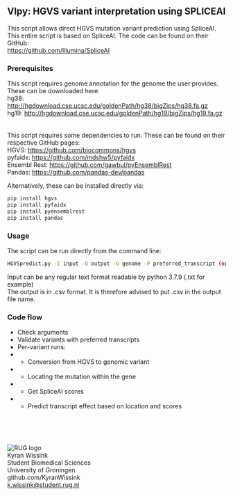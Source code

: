 ## VIpy: HGVS variant interpretation using SPLICEAI
This script allows direct HGVS mutation variant prediction using SpliceAI. 
<br>
This entire script is based on SpliceAI. The code can be found on their GitHub:<br>
https://github.com/Illumina/SpliceAI
<br>

### Prerequisites
This script requires genome annotation for the genome the user provides. These can be downloaded here:<br>
hg38: http://hgdownload.cse.ucsc.edu/goldenPath/hg38/bigZips/hg38.fa.gz<br>
hg19: http://hgdownload.cse.ucsc.edu/goldenPath/hg19/bigZips/hg19.fa.gz<br>
<br>
<br>
This script requires some dependencies to run. These can be found on their respective GitHub pages:<br>
HGVS:         https://github.com/biocommons/hgvs<br>
pyfaidx:      https://github.com/mdshw5/pyfaidx<br>
Ensembl Rest: https://github.com/gawbul/pyEnsemblRest<br>
Pandas:       https://github.com/pandas-dev/pandas<br>

Alternatively, these can be installed directly via:
```sh
pip install hgvs
pip install pyfaidx
pip install pyensemblrest
pip install pandas
```

### Usage
The script can be run directly from the command line:
```sh
HGVSpredict.py -I input -O output -G genome -P preferred_transcript (optional)
```
Input can be any regular text format readable by python 3.7.9 (.txt for example)<br>
The output is in .csv format. It is therefore advised to put .csv in the output file name.<br>

### Code flow
* Check arguments
* Validate variants with preferred transcripts
* Per-variant runs:
* * Conversion from HGVS to genomic variant 
* * Locating the mutation within the gene
* * Get SpliceAI scores
* * Predict transcript effect based on location and scores
<br>
<br>
<br>

![RUG logo](https://www.rug.nl/about-ug/practical-matters/huisstijl/huisstijl-basiselementen/images/rugr_logonl_rood_rgb-web.png)<br>
Kyran Wissink<br>
Student Biomedical Sciences<br>
University of Groningen<br>
github.com/KyranWissink<br>
k.wissink@student.rug.nl<br>

